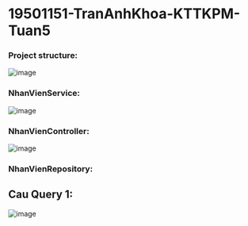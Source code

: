 # 19501151-TranAnhKhoa-KTTKPM-Tuan5
### Project structure:
![image](https://user-images.githubusercontent.com/87386590/192193021-939074df-b6c7-4417-8b3d-bb950864f6b7.png)

### NhanVienService:
![image](https://user-images.githubusercontent.com/87386590/192193136-2fa8c05f-8476-4190-8650-007d3df76b63.png)

### NhanVienController:
![image](https://user-images.githubusercontent.com/87386590/192194075-1a59fb90-406f-4ad4-9006-31882372e863.png)

### NhanVienRepository: 
## Cau Query 1:
![image](https://user-images.githubusercontent.com/87386590/192194217-b209a456-f1a3-4004-96da-240d3396e803.png)
